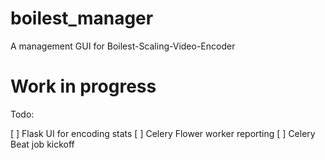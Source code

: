 # boilest_manager
A management GUI for Boilest-Scaling-Video-Encoder 

# Work in progress

Todo:

[ ] Flask UI for encoding stats
[ ] Celery Flower worker reporting
[ ] Celery Beat job kickoff